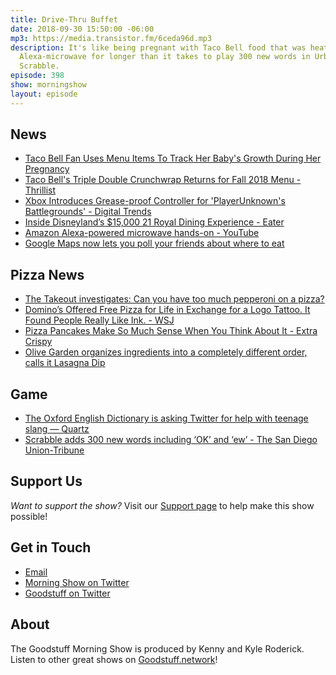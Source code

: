 ```yaml
---
title: Drive-Thru Buffet
date: 2018-09-30 15:50:00 -06:00
mp3: https://media.transistor.fm/6ceda96d.mp3
description: It's like being pregnant with Taco Bell food that was heated in your
  Alexa-microwave for longer than it takes to play 300 new words in Urban Dictionary
  Scrabble.
episode: 398
show: morningshow
layout: episode
---
```


## News

- [Taco Bell Fan Uses Menu Items To Track Her Baby's Growth During Her Pregnancy](https://www.delish.com/food/a22998048/mom-tracking-babys-growth-taco-bell-foods/)
- [Taco Bell's Triple Double Crunchwrap Returns for Fall 2018 Menu - Thrillist](https://www.thrillist.com/news/nation/taco-bell-triple-double-crunchwrap-fall-menu-2018)
- [Xbox Introduces Grease-proof Controller for 'PlayerUnknown's Battlegrounds' - Digital Trends](https://www.digitaltrends.com/gaming/xbox-greaseproof-pubg-controller/)
- [Inside Disneyland’s $15,000 21 Royal Dining Experience - Eater](https://www.eater.com/platform/amp/2018/9/17/17846692/disneyland-resort-21-royal-cost-exclusive-dining-experience)
- [Amazon Alexa-powered microwave hands-on - YouTube](https://www.youtube.com/watch?v=lLfIc_eBIiQ&feature=youtu.be)
- [Google Maps now lets you poll your friends about where to eat](https://thetakeout.com/google-maps-group-planning-restaurants-vote-1829389428?utm_medium=SocialMarketing&utm_campaign=SF&utm_source=Twitter&utm_content=Supper)

## Pizza News

- [The Takeout investigates: Can you have too much pepperoni on a pizza?](https://thetakeout.com/can-you-have-too-much-pepperoni-on-a-pizza-1829350346)
- [Domino’s Offered Free Pizza for Life in Exchange for a Logo Tattoo. It Found People Really Like Ink. - WSJ](https://www.wsj.com/articles/dominos-offered-free-pizza-for-life-in-exchange-for-a-logo-tattoo-it-found-people-really-like-ink-1537120377)
- [Pizza Pancakes Make So Much Sense When You Think About It - Extra Crispy](https://www.myrecipes.com/extracrispy/pizza-pancakes)
- [Olive Garden organizes ingredients into a completely different order, calls it Lasagna Dip](https://thetakeout.com/olive-garden-lasagna-dip-1829340713?rev=1537998460049)

## Game

- [The Oxford English Dictionary is asking Twitter for help with teenage slang — Quartz](https://qz.com/1399044/the-oxford-english-dictionary-is-opening-its-gates-to-teenage-slang-via-twitter/)
- [Scrabble adds 300 new words including ‘OK’ and ‘ew’ - The San Diego Union-Tribune](http://www.sandiegouniontribune.com/news/nation-world/ny-news-scrabble-adds-300-new-words-ok-20180924-story,amp.html)

## Support Us
*Want to support the show?* Visit our [Support page](https://goodstuff.network/support) to help make this show possible!

## Get in Touch
- [Email](mailto:kyle@goodstuff.network)
- [Morning Show on Twitter](http://twitter.com/morningshowam)
- [Goodstuff on Twitter](http://twitter.com/goodstufffm)

## About
The Goodstuff Morning Show is produced by Kenny and Kyle Roderick. Listen to other great shows on [Goodstuff.network](http://goodstuff.network/shows)!